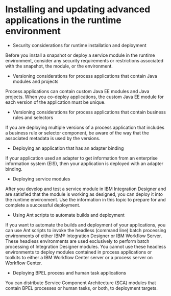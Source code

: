 # Installing and updating advanced applications in the runtime environment

- Security considerations for runtime installation and deployment

Before you install a snapshot or deploy a service module in the runtime environment, consider any security requirements or restrictions associated with the snapshot, the module, or the environment.
- Versioning considerations for process applications that contain Java modules and projects

Process applications can contain custom Java EE modules and Java projects. When you co-deploy applications, the custom Java EE module for each version of the application must be unique.
- Versioning considerations for process applications that contain business rules and selectors

If you are deploying multiple versions of a process application that includes a business rule or selector component, be aware of the way that the associated metadata is used by the versions.
- Deploying an application that has an adapter binding

If your application used an adapter to get information from an enterprise information system (EIS), then your application is deployed with an adapter binding.
- Deploying service modules

After you develop and test a service module in IBM Integration Designer and are satisfied that the module is working as designed, you can deploy it into the runtime environment. Use the information in this topic to prepare for and complete a successful deployment.
- Using Ant scripts to automate builds and deployment

If you want to automate the builds and deployment of your applications, you can use Ant scripts to invoke the headless (command line) batch processing environments of either IBM® Integration Designer or IBM Workflow Server. These headless environments are used exclusively to perform batch processing of Integration Designer modules. You cannot use these headless environments to deploy modules contained in process applications or toolkits to either a IBM Workflow Center server or a process server on Workflow Center.
- Deploying BPEL process and human task applications

You can distribute Service Component Architecture (SCA) modules that contain BPEL processes or human tasks, or both, to deployment targets.